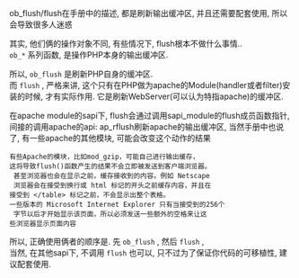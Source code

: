 ob_flush/flush在手册中的描述, 都是刷新输出缓冲区, 并且还需要配套使用, 所以会导致很多人迷惑

其实, 他们俩的操作对象不同, 有些情况下, flush根本不做什么事情..  
`ob_*`  系列函数, 是操作PHP本身的输出缓冲区.  

所以, `ob_flush` 是刷新PHP自身的缓冲区.  
而 `flush` , 严格来讲, 这个只有在PHP做为apache的Module(handler或者filter)安装的时候, 才有实际作用. 它是刷新WebServer(可以认为特指apache)的缓冲区.  

在apache module的sapi下, flush会通过调用sapi_module的flush成员函数指针, 间接的调用apache的api: ap_rflush刷新apache的输出缓冲区, 当然手册中也说了, 有一些apache的其他模块, 可能会改变这个动作的结果

	有些Apache的模块，比如mod_gzip，可能自己进行输出缓存，
	这将导致flush()函数产生的结果不会立即被发送到客户端浏览器。
	 甚至浏览器也会在显示之前，缓存接收到的内容。例如 Netscape
	 浏览器会在接受到换行或 html 标记的开头之前缓存内容，并且在
	接受到 </table> 标记之前，不会显示出整个表格。
	一些版本的 Microsoft Internet Explorer 只有当接受到的256个
	 字节以后才开始显示该页面，所以必须发送一些额外的空格来让这
	些浏览器显示页面内容

所以, 正确使用俩者的顺序是. 先 `ob_flush` , 然后 `flush` ,  
当然, 在其他sapi下, 不调用 `flush` 也可以, 只不过为了保证你代码的可移植性, 建议配套使用.